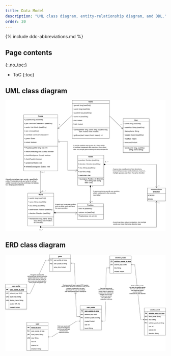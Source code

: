 ```yaml
---
title: Data Model
description: "UML class diagram, entity-relationship diagram, and DDL."
order: 20
---
```


{% include ddc-abbreviations.md %}

## Page contents
{:.no_toc:}

- ToC
{:toc}

## UML class diagram

[![CrossFyre UML Class Diagram](img/CrossFyre-UML-SVG.svg)](pdf/CrossFyre-UML-PDF.pdf)

## ERD class diagram

[![CrossFyre_URD Class Diagram](img/CrossFyre-ERD.drawio.svg)](pdf/CrossFyre-ERD.drawio.pdf)